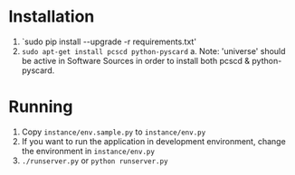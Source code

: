 Installation
=======
1. `sudo pip install --upgrade -r requirements.txt'
2. `sudo apt-get install pcscd python-pyscard`
    a. Note: 'universe' should be active in Software Sources in order to install both pcscd & python-pyscard.

Running
=====
1. Copy `instance/env.sample.py` to `instance/env.py`
2. If you want to run the application in development environment, change the environment in `instance/env.py`
2. `./runserver.py` or `python runserver.py`